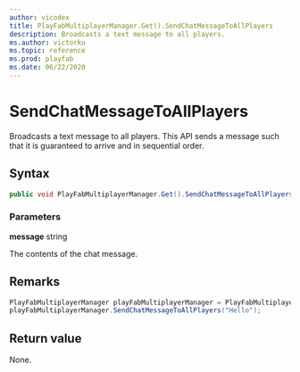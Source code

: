 ```yaml
---
author: vicodex
title: PlayFabMultiplayerManager.Get().SendChatMessageToAllPlayers
description: Broadcasts a text message to all players.
ms.author: victorku
ms.topic: reference
ms.prod: playfab
ms.date: 06/22/2020
---
```


# SendChatMessageToAllPlayers

Broadcasts a text message to all players. This API sends a message such that it is guaranteed to arrive and in sequential order.

## Syntax

```csharp
public void PlayFabMultiplayerManager.Get().SendChatMessageToAllPlayers(string message);
```

### Parameters

**message** string

The contents of the chat message.

## Remarks

```csharp
PlayFabMultiplayerManager playFabMultiplayerManager = PlayFabMultiplayerManager.Get();
playFabMultiplayerManager.SendChatMessageToAllPlayers("Hello");
```

## Return value

None.
